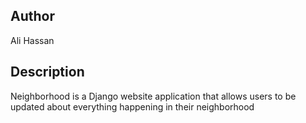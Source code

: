 ## Author
Ali Hassan

## Description
Neighborhood is a Django website application that allows users to be updated about everything happening in their neighborhood

